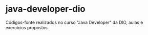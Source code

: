 # java-developer-dio
Códigos-fonte realizados no curso "Java Developer" da DIO, aulas e exercícios propostos.
